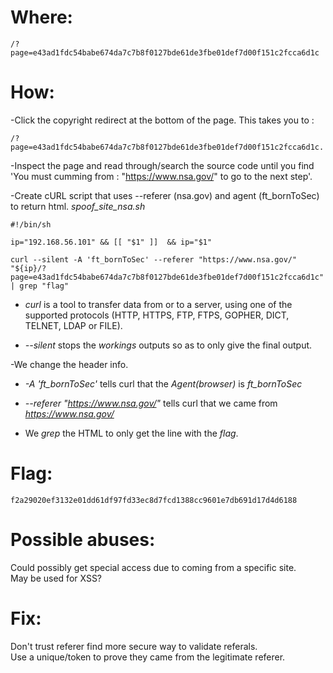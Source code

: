 # Where:
    /?page=e43ad1fdc54babe674da7c7b8f0127bde61de3fbe01def7d00f151c2fcca6d1c
# How:

-Click the copyright redirect at the bottom of the page. This takes you to :

    /?page=e43ad1fdc54babe674da7c7b8f0127bde61de3fbe01def7d00f151c2fcca6d1c.

-Inspect the page and read through/search the source code until you find 'You must cumming from : "https://www.nsa.gov/" to go to the next step'.

-Create cURL script that uses --referer (nsa.gov) and agent (ft_bornToSec) to return html. *spoof_site_nsa.sh*

    #!/bin/sh

    ip="192.168.56.101" && [[ "$1" ]]  && ip="$1"

    curl --silent -A 'ft_bornToSec' --referer "https://www.nsa.gov/" "${ip}/?page=e43ad1fdc54babe674da7c7b8f0127bde61de3fbe01def7d00f151c2fcca6d1c" | grep "flag"

- *curl* is a tool to transfer data from or to a server, using one of the supported protocols (HTTP, HTTPS, FTP, FTPS, GOPHER, DICT, TELNET, LDAP or FILE).

- *--silent* stops the *workings* outputs so as to only give the final output.

-We change the header info.

- *-A 'ft_bornToSec'* tells curl that the *Agent(browser)* is *ft_bornToSec*

- *--referer "https://www.nsa.gov/"* tells curl that we came from *https://www.nsa.gov/*

- We *grep* the HTML to only get the line with the *flag*.

# Flag:
    f2a29020ef3132e01dd61df97fd33ec8d7fcd1388cc9601e7db691d17d4d6188

# Possible abuses:

Could possibly get special access due to coming from a specific site.<br>
May be used for XSS?

# Fix:

Don't trust referer find more secure way to validate referals.<br>
Use a unique/token to prove they came from the legitimate referer.